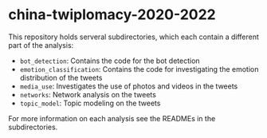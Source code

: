 # china-twiplomacy-2020-2022

This repository holds serveral subdirectories, which each contain a different part of the analysis:
* `bot_detection`: Contains the code for the bot detection
* `emotion_classification`: Contains the code for investigating the emotion distribution of the tweets
* `media_use`: Investigates the use of photos and videos in the tweets
* `networks`: Network analysis on the tweets
* `topic_model`: Topic modeling on the tweets

For more information on each analysis see the READMEs in the subdirectories.